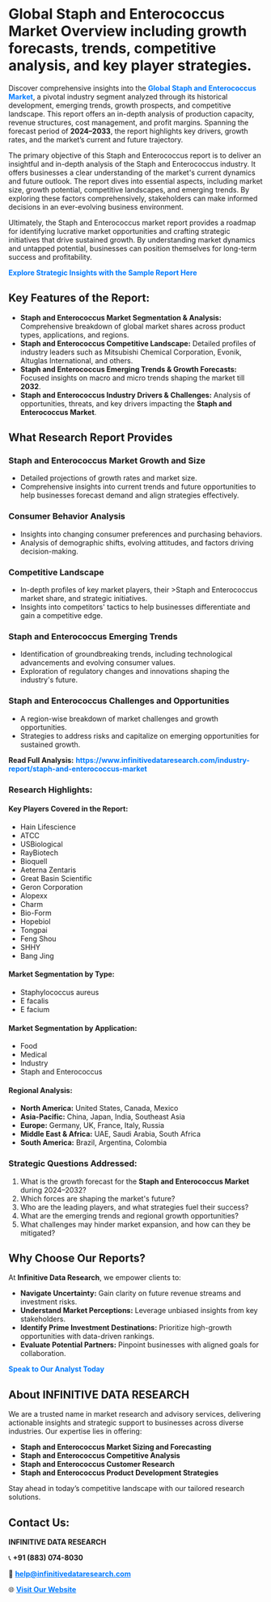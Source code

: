 <h1>Global Staph and Enterococcus Market Overview including growth forecasts, trends, competitive analysis, and key player strategies.</h1>
<p>
Discover comprehensive insights into the 
<a href="https://www.infinitivedataresearch.com/industry-report/staph-and-enterococcus-market" rel="dofollow" style="color: #007BFF; text-decoration: none;"><strong>Global Staph and Enterococcus Market</strong></a>, a pivotal industry segment analyzed through its historical development, emerging trends, growth prospects, and competitive landscape. This report offers an in-depth analysis of production capacity, revenue structures, cost management, and profit margins. Spanning the forecast period of <strong>2024–2033</strong>, the report highlights key drivers, growth rates, and the market’s current and future trajectory.
</p>
<p>
The primary objective of this Staph and Enterococcus report is to deliver an insightful and in-depth analysis of the Staph and Enterococcus industry. It offers businesses a clear understanding of the market's current dynamics and future outlook. The report dives into essential aspects, including market size, growth potential, competitive landscapes, and emerging trends. By exploring these factors comprehensively, stakeholders can make informed decisions in an ever-evolving business environment.
</p>
<p>
Ultimately, the Staph and Enterococcus market report provides a roadmap for identifying lucrative market opportunities and crafting strategic initiatives that drive sustained growth. By understanding market dynamics and untapped potential, businesses can position themselves for long-term success and profitability.
</p>
<p>
<a href="https://www.infinitivedataresearch.com/request-sample/reportId=103015" style="color: #007BFF; text-decoration: none;"><strong>Explore Strategic Insights with the Sample Report Here</strong></a>
</p>

<h2>Key Features of the Report:</h2>
<ul>
<li><strong>Staph and Enterococcus Market Segmentation & Analysis:</strong> Comprehensive breakdown of global market shares across product types, applications, and regions.</li>
<li><strong>Staph and Enterococcus Competitive Landscape:</strong> Detailed profiles of industry leaders such as Mitsubishi Chemical Corporation, Evonik, Altuglas International, and others.</li>
<li><strong>Staph and Enterococcus Emerging Trends & Growth Forecasts:</strong> Focused insights on macro and micro trends shaping the market till <strong>2032</strong>.</li>
<li><strong>Staph and Enterococcus Industry Drivers & Challenges:</strong> Analysis of opportunities, threats, and key drivers impacting the <strong>Staph and Enterococcus Market</strong>.</li>
</ul>

<h2>What Research Report Provides</h2>
<h3>Staph and Enterococcus Market Growth and Size</h3>
<ul>
<li>Detailed projections of growth rates and market size.</li>
<li>Comprehensive insights into current trends and future opportunities to help businesses forecast demand and align strategies effectively.</li>
</ul>

<h3>Consumer Behavior Analysis</h3>
<ul>
<li>Insights into changing consumer preferences and purchasing behaviors.</li>
<li>Analysis of demographic shifts, evolving attitudes, and factors driving decision-making.</li>
</ul>

<h3>Competitive Landscape</h3>
<ul>
<li>In-depth profiles of key market players, their >Staph and Enterococcus market share, and strategic initiatives.</li>
<li>Insights into competitors' tactics to help businesses differentiate and gain a competitive edge.</li>
</ul>

<h3>Staph and Enterococcus Emerging Trends</h3>
<ul>
<li>Identification of groundbreaking trends, including technological advancements and evolving consumer values.</li>
<li>Exploration of regulatory changes and innovations shaping the industry's future.</li>
</ul>

<h3>Staph and Enterococcus Challenges and Opportunities</h3>
<ul>
<li>A region-wise breakdown of market challenges and growth opportunities.</li>
<li>Strategies to address risks and capitalize on emerging opportunities for sustained growth.</li>
</ul>
<p><strong>Read Full Analysis:</strong> <a href="https://www.infinitivedataresearch.com/industry-report/staph-and-enterococcus-market" rel="dofollow" style="color: #007BFF; text-decoration: none;"><strong>https://www.infinitivedataresearch.com/industry-report/staph-and-enterococcus-market</strong></a></p>
<h3>Research Highlights:</h3>
<h4>Key Players Covered in the Report:</h4>
<ul><li>Hain Lifescience</li><li>ATCC</li><li>USBiological</li><li>RayBiotech</li><li>Bioquell</li><li>Aeterna Zentaris</li><li>Great Basin Scientific</li><li>Geron Corporation</li><li>Alopexx</li><li>Charm</li><li>Bio-Form</li><li>Hopebiol</li><li>Tongpai</li><li>Feng Shou</li><li>SHHY</li><li>Bang Jing</li></ul>
<h4>Market Segmentation by Type:</h4>
<ul><li>Staphylococcus aureus</li><li>E facalis</li><li>E facium</li></ul>
<h4>Market Segmentation by Application:</h4>
<ul><li>Food</li><li>Medical</li><li>Industry</li><li>Staph and Enterococcus</li></ul>

<h4>Regional Analysis:</h4>
<ul>
<li><strong>North America:</strong> United States, Canada, Mexico</li>
<li><strong>Asia-Pacific:</strong> China, Japan, India, Southeast Asia</li>
<li><strong>Europe:</strong> Germany, UK, France, Italy, Russia</li>
<li><strong>Middle East & Africa:</strong> UAE, Saudi Arabia, South Africa</li>
<li><strong>South America:</strong> Brazil, Argentina, Colombia</li>
</ul>

<h3>Strategic Questions Addressed:</h3>
<ol>
<li>What is the growth forecast for the <strong>Staph and Enterococcus Market</strong> during 2024–2032?</li>
<li>Which forces are shaping the market's future?</li>
<li>Who are the leading players, and what strategies fuel their success?</li>
<li>What are the emerging trends and regional growth opportunities?</li>
<li>What challenges may hinder market expansion, and how can they be mitigated?</li>
</ol>

<h2>Why Choose Our Reports?</h2>
<p>At <strong>Infinitive Data Research</strong>, we empower clients to:</p>
<ul>
<li><strong>Navigate Uncertainty:</strong> Gain clarity on future revenue streams and investment risks.</li>
<li><strong>Understand Market Perceptions:</strong> Leverage unbiased insights from key stakeholders.</li>
<li><strong>Identify Prime Investment Destinations:</strong> Prioritize high-growth opportunities with data-driven rankings.</li>
<li><strong>Evaluate Potential Partners:</strong> Pinpoint businesses with aligned goals for collaboration.</li>
</ul>
<p><a href="https://www.infinitivedataresearch.com/industry-report/staph-and-enterococcus-market" rel="dofollow" style="color: #007BFF; text-decoration: none;"><strong>Speak to Our Analyst Today</strong></a></p>

<h2>About INFINITIVE DATA RESEARCH</h2>
<p>We are a trusted name in market research and advisory services, delivering actionable insights and strategic support to businesses across diverse industries. Our expertise lies in offering:</p>
<ul>
<li><strong>Staph and Enterococcus Market Sizing and Forecasting</strong></li>
<li><strong>Staph and Enterococcus Competitive Analysis</strong></li>
<li><strong>Staph and Enterococcus Customer Research</strong></li>
<li><strong>Staph and Enterococcus Product Development Strategies</strong></li>
</ul>
<p>Stay ahead in today’s competitive landscape with our tailored research solutions.</p>

<h2>Contact Us:</h2>
<p><strong>INFINITIVE DATA RESEARCH</strong></p>
<p>📞 <strong>+91 (883) 074-8030</strong></p>
<p>📧 <strong><a href="mailto:help@infinitivedataresearch.com" style="color: #007BFF;">help@infinitivedataresearch.com</a></strong></p>
<p>🌐 <strong><a href="https://www.infinitivedataresearch.com" rel="dofollow" style="color: #007BFF;">Visit Our Website</a></strong></p>